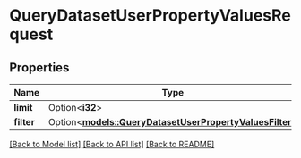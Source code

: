# QueryDatasetUserPropertyValuesRequest

## Properties

Name | Type | Description | Notes
------------ | ------------- | ------------- | -------------
**limit** | Option<**i32**> |  | [optional]
**filter** | Option<[**models::QueryDatasetUserPropertyValuesFilter**](_QueryDatasetUserPropertyValuesFilter.md)> |  | [optional]

[[Back to Model list]](../README.md#documentation-for-models) [[Back to API list]](../README.md#documentation-for-api-endpoints) [[Back to README]](../README.md)


